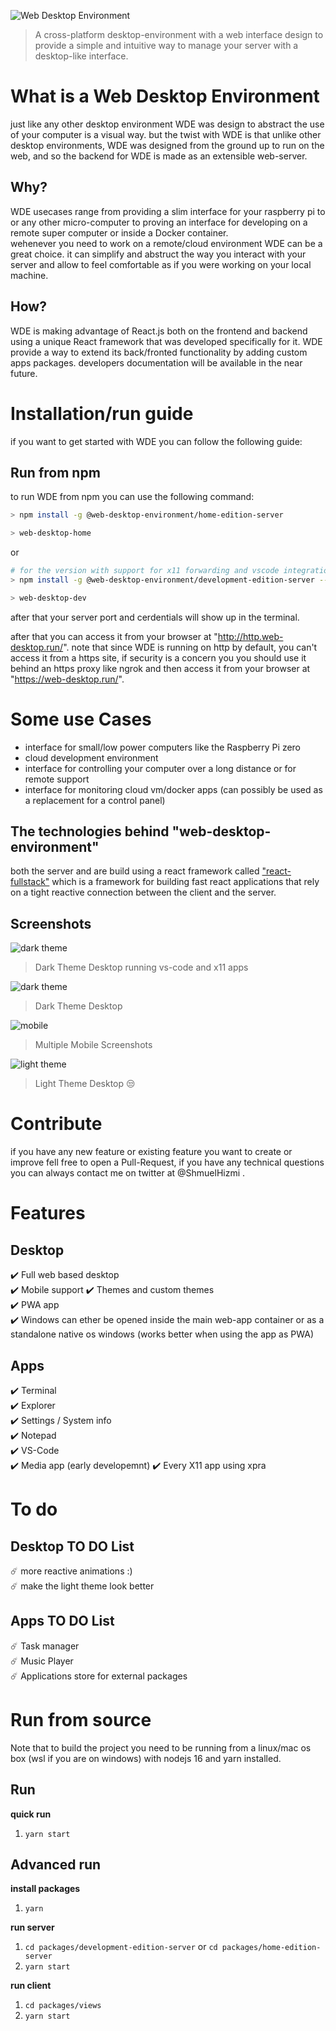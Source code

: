 ![Web Desktop Environment](./assets/logo.jpeg)

>  A cross-platform desktop-environment with a web interface design to provide a simple and intuitive way to manage your server with a desktop-like interface.

# What is a Web Desktop Environment

just like any other desktop environment WDE was design to abstract the use of your computer is a visual way.
but the twist with WDE is that unlike other desktop environments, WDE was designed from the ground up to run on the web, and so the backend for WDE is made as an extensible web-server.

## Why?

WDE usecases range from providing a slim interface for your raspberry pi to or any other micro-computer to proving an interface for developing on a remote super computer or inside a Docker container.  
wehenever you need to work on a remote/cloud environment WDE can be a great choice. it can simplify and abstruct the way you interact with your server and allow to feel comfortable as if you were working on your local machine.


## How?

WDE is making advantage of React.js both on the frontend and backend using a unique React framework that was developed specifically for it.
WDE provide a way to extend its back/fronted functionality by adding custom apps packages.
developers documentation will be available in the near future.


# Installation/run guide

if you want to get started with WDE you can follow the following guide:

<!-- ## Docker -->

## Run from npm
to run WDE from npm you can use the following command:

```bash
> npm install -g @web-desktop-environment/home-edition-server

> web-desktop-home
```
or
```bash
# for the version with support for x11 forwarding and vscode integration.
> npm install -g @web-desktop-environment/development-edition-server --unsafe-perm

> web-desktop-dev
```

after that your server port and cerdentials will show up in the terminal.

after that you can access it from your browser at "http://http.web-desktop.run/".
note that since WDE is running on http by default, you can't access it from a https site, if security is a concern you you should use it behind an https proxy like ngrok and then access it from your browser at "https://web-desktop.run/".

# Some use Cases

- interface for small/low power computers like the Raspberry Pi zero
- cloud development environment
- interface for controlling your computer over a long distance or for remote support
- interface for monitoring cloud vm/docker apps (can possibly be used as a replacement for a control panel)

## The technologies behind "web-desktop-environment"

both the server and are build using a react framework called ["react-fullstack"](https://github.com/shmuelhizmi/react-fullstack/tree/master/packages/fullstack) which is a framework for building fast react applications that rely on a tight reactive connection between the client and the server.

## Screenshots

![dark theme](./assets/x11-support.png "Nord Theme Desktop")
>Dark Theme Desktop running vs-code and x11 apps

![dark theme](./assets/dark_theme_screenshot.jpg "Dark Theme Desktop")

>Dark Theme Desktop


![mobile](./assets/mobile_screenshot.jpg "Mobile Screenshots")

>Multiple Mobile Screenshots


![light theme](./assets/light_theme_screenshot.jpg "Light Theme Desktop 😒")

>  Light Theme Desktop 😒

# Contribute

if you have any new feature or existing feature you want to create or improve fell free to open a Pull-Request, if you have any technical questions you can always contact me on twitter at @ShmuelHizmi .

# Features

## Desktop

:heavy_check_mark: Full web based desktop  
:heavy_check_mark: Mobile support
:heavy_check_mark: Themes and custom themes  
:heavy_check_mark: PWA app  
:heavy_check_mark: Windows can ether be opened inside the main web-app container or as a standalone native os windows (works better when using the app as PWA)

## Apps

:heavy_check_mark: Terminal  
:heavy_check_mark: Explorer  
:heavy_check_mark: Settings / System info  
:heavy_check_mark: Notepad  
:heavy_check_mark: VS-Code  
:heavy_check_mark: Media app (early developemnt)
:heavy_check_mark: Every X11 app using xpra

# To do

## Desktop TO DO List

:comet: more reactive animations :)  
:comet: make the light theme look better

## Apps TO DO List

:comet: Task manager  
:comet: Music Player  
:comet: Applications store for external packages

# Run from source

Note that to build the project you need to be running from a linux/mac os box (wsl if you are on windows) with nodejs 16 and yarn installed.

## Run

**quick run**
1. `yarn start`

## Advanced run

**install packages**

1. `yarn`

**run server**

1. `cd packages/development-edition-server` or `cd packages/home-edition-server`
2. `yarn start`

**run client**

1. `cd packages/views`
2. `yarn start`
